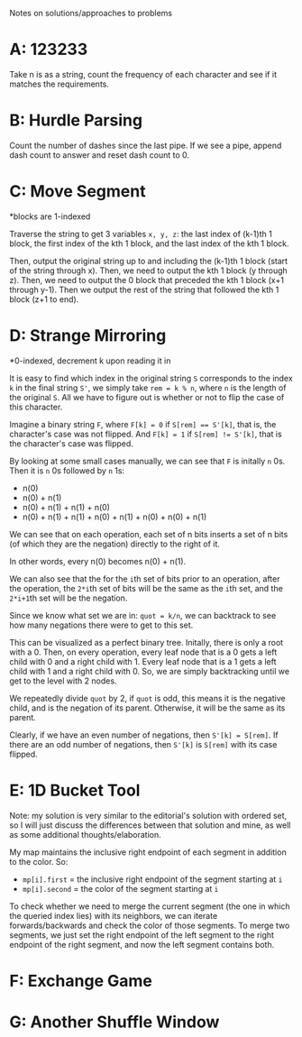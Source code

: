 Notes on solutions/approaches to problems

# A: 123233

Take n is as a string, count the frequency of each character and see if it matches the requirements.

# B: Hurdle Parsing

Count the number of dashes since the last pipe. If we see a pipe, append dash count to answer and reset dash count to 0.

# C: Move Segment
*blocks are 1-indexed

Traverse the string to get 3 variables `x, y, z`: the last index of (k-1)th 1 block, the first index of the kth 1 block, and the last index of the kth 1 block.

Then, output the original string up to and including the (k-1)th 1 block (start of the string through x). Then, we need to output the kth 1 block (y through z). Then, we need to output the 0 block that preceded the kth 1 block (x+1 through y-1). Then we output the rest of the string that followed the kth 1 block (z+1 to end).

# D: Strange Mirroring
*0-indexed, decrement k upon reading it in

It is easy to find which index in the original string `S` corresponds to the index `k` in the final string `S'`, we simply take `rem = k % n`, where `n` is the length of the original `S`. All we have to figure out is whether or not to flip the case of this character.

Imagine a binary string `F`, where `F[k] = 0` if `S[rem] == S'[k]`, that is, the character's case was not flipped. And `F[k] = 1` if `S[rem] != S'[k]`, that is the character's case was flipped.

By looking at some small cases manually, we can see that `F` is initally `n` 0s. Then it is `n` 0s followed by `n` 1s:
- n(0)
- n(0) + n(1)
- n(0) + n(1) + n(1) + n(0)
- n(0) + n(1) + n(1) + n(0) + n(1) + n(0) + n(0) + n(1)

We can see that on each operation, each set of n bits inserts a set of n bits (of which they are the negation) directly to the right of it.

In other words, every n(0) becomes n(0) + n(1).

We can also see that the for the `i`th set of bits prior to an operation, after the operation, the `2*i`th set of bits will be the same as the `i`th set, and the `2*i+1`th set will be the negation.

Since we know what set we are in: `quot = k/n`, we can backtrack to see how many negations there were to get to this set.

This can be visualized as a perfect binary tree. Initally, there is only a root with a 0. Then, on every operation, every leaf node that is a 0 gets a left child with 0 and a right child with 1. Every leaf node that is a 1 gets a left child with 1 and a right child with 0. So, we are simply backtracking until we get to the level with 2 nodes.

We repeatedly divide `quot` by 2, if `quot` is odd, this means it is the negative child, and is the negation of its parent. Otherwise, it will be the same as its parent. 

Clearly, if we have an even number of negations, then `S'[k] = S[rem]`. If there are an odd number of negations, then `S'[k]` is `S[rem]` with its case flipped.

# E: 1D Bucket Tool
Note: my solution is very similar to the editorial's solution with ordered set, so I will just discuss the differences between that solution and mine, as well as some additional thoughts/elaboration.

My map maintains the inclusive right endpoint of each segment in addition to the color. So:
- `mp[i].first` = the inclusive right endpoint of the segment starting at `i`
- `mp[i].second` = the color of the segment starting at `i`

To check whether we need to merge the current segment (the one in which the queried index lies) with its neighbors, we can iterate forwards/backwards and check the color of those segments. To merge two segments, we just set the right endpoint of the left segment to the right endpoint of the right segment, and now the left segment contains both.

# F: Exchange Game

# G: Another Shuffle Window